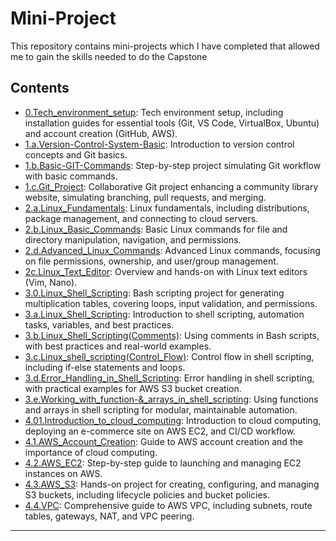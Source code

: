 
# Mini-Project
This repository contains mini-projects which I have completed that allowed me to gain the skills needed to do the Capstone 

## Contents

- [0.Tech_environment_setup](0.Tech_environment_setup/README.md): Tech environment setup, including installation guides for essential tools (Git, VS Code, VirtualBox, Ubuntu) and account creation (GitHub, AWS).
- [1.a.Version-Control-System-Basic](1.a.Version-Control-System-Basic/README.md): Introduction to version control concepts and Git basics.
- [1.b.Basic-GIT-Commands](1.b.Basic-GIT-Commands/README.md): Step-by-step project simulating Git workflow with basic commands.
- [1.c.Git_Project](1.c.Git_Project/README.MD): Collaborative Git project enhancing a community library website, simulating branching, pull requests, and merging.
- [2.a.Linux_Fundamentals](2.a.Linux_Fundamentals/README.md): Linux fundamentals, including distributions, package management, and connecting to cloud servers.
- [2.b.Linux_Basic_Commands](2.b.Linux_Basic_Commands/README.md): Basic Linux commands for file and directory manipulation, navigation, and permissions.
- [2.d.Advanced_Linux_Commands](2.d.Advanced_Linux_Commands/README.md): Advanced Linux commands, focusing on file permissions, ownership, and user/group management.
- [2c.Linux_Text_Editor](2c.Linux_Text_Editor/README.md): Overview and hands-on with Linux text editors (Vim, Nano).
- [3.0.Linux_Shell_Scripting](3.0.Linux_Shell_Scripting/README.md): Bash scripting project for generating multiplication tables, covering loops, input validation, and permissions.
- [3.a.Linux_Shell_Scripting](3.a.Linux_Shell_Scripting/README.md): Introduction to shell scripting, automation tasks, variables, and best practices.
- [3.b.Linux_Shell_Scripting(Comments)](3.b.Linux_Shell_Scripting(Comments)/README.md): Using comments in Bash scripts, with best practices and real-world examples.
- [3.c.Linux_shell_scripting(Control_Flow)](3.c.Linux_shell_scripting(Control_Flow)/README.md): Control flow in shell scripting, including if-else statements and loops.
- [3.d.Error_Handling_in_Shell_Scripting](3.d.Error_Handling_in_Shell_Scripting/README.md): Error handling in shell scripting, with practical examples for AWS S3 bucket creation.
- [3.e.Working_with_function-&_arrays_in_shell_scripting](3.e.Working_with_function-&_arrays_in_shell_scripting/README.md): Using functions and arrays in shell scripting for modular, maintainable automation.
- [4.01.Introduction_to_cloud_computing](4.01.Introduction_to_cloud_computing/README.md): Introduction to cloud computing, deploying an e-commerce site on AWS EC2, and CI/CD workflow.
- [4.1.AWS_Account_Creation](4.1.AWS_Account_Creation/README.md): Guide to AWS account creation and the importance of cloud computing.
- [4.2.AWS_EC2](4.2.AWS_EC2/README.md): Step-by-step guide to launching and managing EC2 instances on AWS.
- [4.3.AWS_S3](4.3.AWS_S3/README.md): Hands-on project for creating, configuring, and managing S3 buckets, including lifecycle policies and bucket policies.
- [4.4.VPC](4.4.VPC/README.md): Comprehensive guide to AWS VPC, including subnets, route tables, gateways, NAT, and VPC peering.

---


